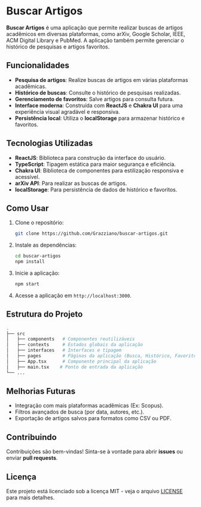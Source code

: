 # Buscar Artigos

**Buscar Artigos** é uma aplicação que permite realizar buscas de artigos acadêmicos em diversas plataformas, como arXiv, Google Scholar, IEEE, ACM Digital Library e PubMed. A aplicação também permite gerenciar o histórico de pesquisas e artigos favoritos.

## Funcionalidades

- **Pesquisa de artigos**: Realize buscas de artigos em várias plataformas acadêmicas.
- **Histórico de buscas**: Consulte o histórico de pesquisas realizadas.
- **Gerenciamento de favoritos**: Salve artigos para consulta futura.
- **Interface moderna**: Construída com **ReactJS** e **Chakra UI** para uma experiência visual agradável e responsiva.
- **Persistência local**: Utiliza o **localStorage** para armazenar histórico e favoritos.

## Tecnologias Utilizadas

- **ReactJS**: Biblioteca para construção da interface do usuário.
- **TypeScript**: Tipagem estática para maior segurança e eficiência.
- **Chakra UI**: Biblioteca de componentes para estilização responsiva e acessível.
- **arXiv API**: Para realizar as buscas de artigos.
- **localStorage**: Para persistência de dados de histórico e favoritos.

## Como Usar

1. Clone o repositório:
   ```bash
   git clone https://github.com/Grazziano/buscar-artigos.git
   ```

2. Instale as dependências:
   ```bash
   cd buscar-artigos
   npm install
   ```

3. Inicie a aplicação:
   ```bash
   npm start
   ```

4. Acesse a aplicação em `http://localhost:3000`.

## Estrutura do Projeto

```bash
.
├── src
│   ├── components   # Componentes reutilizáveis
│   ├── contexts     # Estados globais da aplicação
│   ├── interfaces   # Interfaces e tipagem
│   ├── pages        # Páginas da aplicação (Busca, Histórico, Favoritos)
│   ├── App.tsx      # Componente principal da aplicação
│   ├── main.tsx    # Ponto de entrada da aplicação
└── ...
```

## Melhorias Futuras

- Integração com mais plataformas acadêmicas (Ex: Scopus).
- Filtros avançados de busca (por data, autores, etc.).
- Exportação de artigos salvos para formatos como CSV ou PDF.

## Contribuindo

Contribuições são bem-vindas! Sinta-se à vontade para abrir **issues** ou enviar **pull requests**.

## Licença

Este projeto está licenciado sob a licença MIT - veja o arquivo [LICENSE](LICENSE) para mais detalhes.
